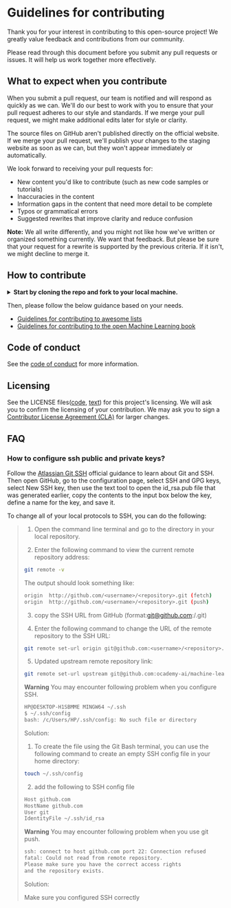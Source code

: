 # Guidelines for contributing

Thank you for your interest in contributing to this open-source project! We greatly value feedback and contributions from our community.

Please read through this document before you submit any pull requests or issues. It will help us work together more effectively.

## What to expect when you contribute

When you submit a pull request, our team is notified and will respond as quickly as we can. We'll do our best to work with you to ensure that your pull request adheres to our style and standards. If we merge your pull request, we might make additional edits later for style or clarity.

The source files on GitHub aren't published directly on the official website. If we merge your pull request, we'll publish your changes to the staging website as soon as we can, but they won't appear immediately or automatically.

We look forward to receiving your pull requests for:

* New content you'd like to contribute (such as new code samples or tutorials)
* Inaccuracies in the content
* Information gaps in the content that need more detail to be complete
* Typos or grammatical errors
* Suggested rewrites that improve clarity and reduce confusion

**Note:** We all write differently, and you might not like how we've written or organized something currently. We want that feedback. But please be sure that your request for a rewrite is supported by the previous criteria. If it isn't, we might decline to merge it.

## How to contribute

<details>
<summary><b>Start by cloning the repo and fork to your local machine.</b></summary>

```bash
git clone https://github.com/<UserName>/machine-learning.git
```

> **Warning**
>
> You may see below errors that prevent you from connecting to the remote repository, or timeout errors when you do push operations, especially if you are using the HTTP protocol.
>
> ```bash
> Permission denied (publickey).
> fatal: Could not read from remote repository.
> fatal: unable to access 'https://github.com/<UserName>/machine-learning.git/': Recv failure: Connection was reset.
> fatal: unable to access 'https://github.com/<UserName>/machine-learning.git/': The requested URL returned error : 403.
> ```
>
> Solution:
>
> 1. Use [SSH protocol](https://docs.github.com/en/authentication/connecting-to-github-with-ssh) to access the repo if you face network issue.
> 2. Try more times in case the push operation fails occasionally.

</details>

Then, please follow the below guidance based on your needs.

- [Guidelines for contributing to awesome lists](./awesome/CONTRIBUTING.md)
- [Guidelines for contributing to the open Machine Learning book](./open-machine-learning-jupyter-book/CONTRIBUTING.md)

## Code of conduct

See the [code of conduct](./CODE_OF_CONDUCT.md) for more information.

## Licensing

See the LICENSE files([code](./LICENSE-CODE), [text](./LICENSE-TEXT)) for this project's licensing. We will ask you to confirm the licensing of your contribution. We may ask you to sign a [Contributor License Agreement (CLA)](http://en.wikipedia.org/wiki/Contributor_License_Agreement) for larger changes.

## FAQ

### How to configure ssh public and private keys?

Follow the [ Atlassian Git SSH](https://www.atlassian.com/git/tutorials/git-ssh) official guidance to learn about Git and SSH.
Then open GitHub, go to the configuration page, select SSH and GPG keys, select New SSH key, then use the text tool to open the id_rsa.pub file that was generated earlier, copy the contents to the input box below the key, define a name for the key, and save it.

To change all of your local protocols to SSH, you can do the following:

> 1. Open the command line terminal and go to the directory in your local repository.
> 
> 2. Enter the following command to view the current remote repository address:
>
> ```bash
> git remote -v
> ```
>
> The output should look something like:
>
> ```bash
> origin  http://github.com/<username>/<repository>.git (fetch)
> origin  http://github.com/<username>/<repository>.git (push)
> ```
> 
> 3. copy the SSH URL from GitHub (format:git@github.com:<username>/<repository>.git)
>
> 4. Enter the following command to change the URL of the remote repository to the SSH URL:
> 
> ```bash
> git remote set-url origin git@github.com:<username>/<repository>.git
> ```
>
> 5. Updated upstream remote repository link:
> 
> ```bash
> git remote set-url upstream git@github.com:ocademy-ai/machine-learning.git
> ```
> 
> **Warning**
> You may encounter following problem when you configure SSH.
> ```bash
> HP@DESKTOP-H1SBMME MINGW64 ~/.ssh
> $ ~/.ssh/config
> bash: /c/Users/HP/.ssh/config: No such file or directory
> ```
> 
> Solution:
>
> 1. To create the file using the Git Bash terminal, you can use the following command to create an empty SSH config file in your home directory:
> 
> ```bash
> touch ~/.ssh/config
> ```
>
> 2. add the following to SSH config file
>
> ```bash
> Host github.com
> HostName github.com
> User git
> IdentityFile ~/.ssh/id_rsa
> ```
>
> **Warning**
> You may encounter following problem when you use git push.
>
> ```bash
> ssh: connect to host github.com port 22: Connection refused
> fatal: Could not read from remote repository.
> Please make sure you have the correct access rights
> and the repository exists.
> ```
>
> Solution:
> 
> Make sure you configured SSH correctly
